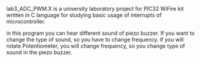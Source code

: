lab3_ADC_PWM.X is a university laboratory project for PIC32 WiFire kit written in C language for studying basic usage of interrupts of microcontroller.

in this program you can hear different sound of piezo buzzer. If you want to change the type of sound, so you have to change frequency. if you will rotate Potentiometer, you will change frequency, so you change type of sound in the piezo buzzer.